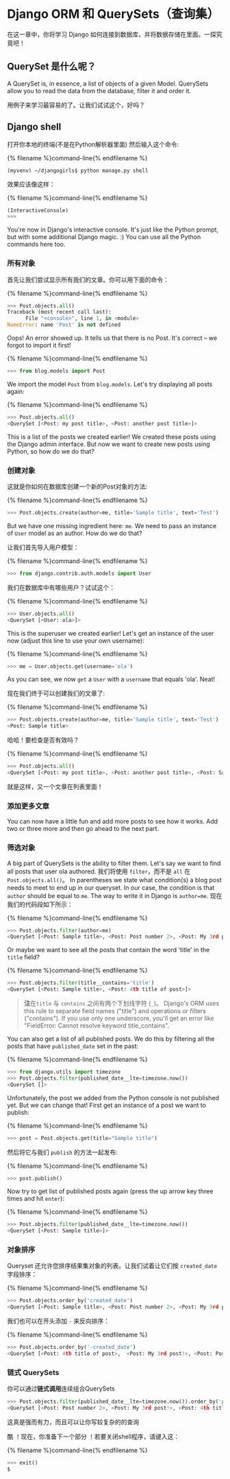 # Django ORM 和 QuerySets（查询集）

在这一章中，你将学习 Django 如何连接到数据库，并将数据存储在里面。一探究竟吧！

## QuerySet 是什么呢？

A QuerySet is, in essence, a list of objects of a given Model. QuerySets allow you to read the data from the database, filter it and order it.

用例子来学习最容易的了。让我们试试这个，好吗？

## Django shell

打开你本地的终端(不是在Python解析器里面) 然后输入这个命令:

{% filename %}command-line{% endfilename %}

    (myvenv) ~/djangogirls$ python manage.py shell
    

效果应该像这样：

{% filename %}command-line{% endfilename %}

```python
(InteractiveConsole)
>>>
```

You're now in Django's interactive console. It's just like the Python prompt, but with some additional Django magic. :) You can use all the Python commands here too.

### 所有对象

首先让我们尝试显示所有我们的文章。你可以用下面的命令：

{% filename %}command-line{% endfilename %}

```python
>>> Post.objects.all()
Traceback (most recent call last):
      File "<console>", line 1, in <module>
NameError: name 'Post' is not defined
```

Oops! An error showed up. It tells us that there is no Post. It's correct – we forgot to import it first!

{% filename %}command-line{% endfilename %}

```python
>>> from blog.models import Post
```

We import the model `Post` from `blog.models`. Let's try displaying all posts again:

{% filename %}command-line{% endfilename %}

```python
>>> Post.objects.all()
<QuerySet [<Post: my post title>, <Post: another post title>]>
```

This is a list of the posts we created earlier! We created these posts using the Django admin interface. But now we want to create new posts using Python, so how do we do that?

### 创建对象

这就是你如何在数据库创建一个新的Post对象的方法:

{% filename %}command-line{% endfilename %}

```python
>>> Post.objects.create(author=me, title='Sample title', text='Test')
```

But we have one missing ingredient here: `me`. We need to pass an instance of `User` model as an author. How do we do that?

让我们首先导入用户模型：

{% filename %}command-line{% endfilename %}

```python
>>> from django.contrib.auth.models import User
```

我们在数据库中有哪些用户？试试这个：

{% filename %}command-line{% endfilename %}

```python
>>> User.objects.all()
<QuerySet [<User: ola>]>
```

This is the superuser we created earlier! Let's get an instance of the user now (adjust this line to use your own username):

{% filename %}command-line{% endfilename %}

```python
>>> me = User.objects.get(username='ola')
```

As you can see, we now `get` a `User` with a `username` that equals 'ola'. Neat!

现在我们终于可以创建我们的文章了:

{% filename %}command-line{% endfilename %}

```python
>>> Post.objects.create(author=me, title='Sample title', text='Test')
<Post: Sample title>
```

哈哈！要检查是否有效吗？

{% filename %}command-line{% endfilename %}

```python
>>> Post.objects.all()
<QuerySet [<Post: my post title>, <Post: another post title>, <Post: Sample title>]>
```

就是这样，又一个文章在列表里面！

### 添加更多文章

You can now have a little fun and add more posts to see how it works. Add two or three more and then go ahead to the next part.

### 筛选对象

A big part of QuerySets is the ability to filter them. Let's say we want to find all posts that user ola authored. 我们将使用 `filter`，而不是 `all` 在 `Post.objects.all()`。 In parentheses we state what condition(s) a blog post needs to meet to end up in our queryset. In our case, the condition is that `author` should be equal to `me`. The way to write it in Django is `author=me`. 现在我们的代码段如下所示：

{% filename %}command-line{% endfilename %}

```python
>>> Post.objects.filter(author=me)
<QuerySet [<Post: Sample title>, <Post: Post number 2>, <Post: My 3rd post!>, <Post: 4th title of post>]>
```

Or maybe we want to see all the posts that contain the word 'title' in the `title` field?

{% filename %}command-line{% endfilename %}

```python
>>> Post.objects.filter(title__contains='title')
<QuerySet [<Post: Sample title>, <Post: 4th title of post>]>
```

> **注**在`title` 与 `contains` 之间有两个下划线字符 (`_`)。 Django's ORM uses this rule to separate field names ("title") and operations or filters ("contains"). If you use only one underscore, you'll get an error like "FieldError: Cannot resolve keyword title_contains".

You can also get a list of all published posts. We do this by filtering all the posts that have `published_date` set in the past:

{% filename %}command-line{% endfilename %}

```python
>>> from django.utils import timezone
>>> Post.objects.filter(published_date__lte=timezone.now())
<QuerySet []>
```

Unfortunately, the post we added from the Python console is not published yet. But we can change that! First get an instance of a post we want to publish:

{% filename %}command-line{% endfilename %}

```python
>>> post = Post.objects.get(title="Sample title")
```

然后将它与我们 `publish` 的方法一起发布:

{% filename %}command-line{% endfilename %}

```python
>>> post.publish()
```

Now try to get list of published posts again (press the up arrow key three times and hit `enter`):

{% filename %}command-line{% endfilename %}

```python
>>> Post.objects.filter(published_date__lte=timezone.now())
<QuerySet [<Post: Sample title>]>
```

### 对象排序

Queryset 还允许您排序结果集对象的列表。让我们试着让它们按 `created_date` 字段排序：

{% filename %}command-line{% endfilename %}

```python
>>> Post.objects.order_by('created_date')
<QuerySet [<Post: Sample title>, <Post: Post number 2>, <Post: My 3rd post!>, <Post: 4th title of post>]>
```

我们也可以在开头添加 `-` 来反向排序：

{% filename %}command-line{% endfilename %}

```python
>>> Post.objects.order_by('-created_date')
<QuerySet [<Post: 4th title of post>,  <Post: My 3rd post!>, <Post: Post number 2>, <Post: Sample title>]>
```

### 链式 QuerySets

你可以通过**链式调用**连续组合QuerySets

```python
>>> Post.objects.filter(published_date__lte=timezone.now()).order_by('published_date')
<QuerySet [<Post: Post number 2>, <Post: My 3rd post!>, <Post: 4th title of post>, <Post: Sample title>]>
```

这真是强而有力，而且可以让你写较复杂的的查询

酷 ！现在，你准备下一个部分 ！若要关闭shell程序，请键入这：

{% filename %}command-line{% endfilename %}

```python
>>> exit()
$
```